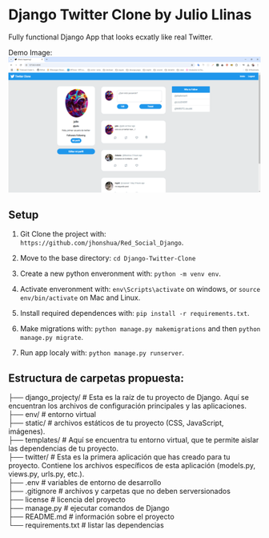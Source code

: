 # Django Twitter Clone by Julio Llinas

Fully functional Django App that looks ecxatly like real Twitter.

Demo Image:
![](static/img/TwitterDemo.png)

## Setup

1. Git Clone the project with: ```https://github.com/jhonshua/Red_Social_Django```.

2. Move to the base directory: ```cd Django-Twitter-Clone```

3. Create a new python enveronment with: ```python -m venv env```.

4. Activate enveronment with: ```env\Scripts\activate``` on windows, or ```source env/bin/activate``` on Mac and Linux.

5. Install required dependences with: ```pip install -r requirements.txt```.

6. Make migrations with: ```python manage.py makemigrations``` and then ```python manage.py migrate```.

7. Run app localy with: ```python manage.py runserver```.

## Estructura de carpetas propuesta:    


├── django_projecty/     # Esta es la raíz de tu proyecto de Django. Aquí se encuentran los archivos de configuración principales y las aplicaciones.                   
├── env/                 # entorno virtual          
├── static/              # archivos estáticos de tu proyecto (CSS, JavaScript, imágenes).   
├── templates/           # Aquí se encuentra tu entorno virtual, que te permite aislar las dependencias de tu proyecto.     
├── twitter/             # Esta es la primera aplicación que has creado para tu proyecto. Contiene los archivos específicos de esta aplicación (models.py, views.py, urls.py, etc.).            
├── .env                 # variables de entorno de desarrollo       
├── .gitignore          # archivos y carpetas que no deben serversionados           
├── license             # licencia del proyecto                 
├── manage.py           # ejecutar comandos de Django                   
├── README.md           # información sobre el proyecto                 
└── requirements.txt    # listar las dependencias                                
  